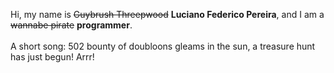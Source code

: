 Hi, my name is ~~Guybrush Threepwood~~ **Luciano Federico Pereira**, and I am a ~~wannabe pirate~~ **programmer**.<br><br>A short song: 502 bounty of doubloons gleams in the sun, a treasure hunt has just begun! Arrr!
